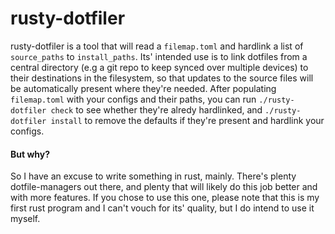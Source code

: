 # rusty-dotfiler
rusty-dotfiler is a tool that will read a `filemap.toml` and hardlink a list of `source_paths` to `install_paths`.
Its' intended use is to link dotfiles from a central directory (e.g a git repo to keep synced over multiple devices) to their destinations in the filesystem, so that updates to the source files will be automatically present where they're needed.
After populating `filemap.toml` with your configs and their paths, you can run `./rusty-dotfiler check` to see whether they're alredy hardlinked, and `./rusty-dotfiler install` to remove the defaults if they're present and hardlink your configs.


#### But why?

So I have an excuse to write something in rust, mainly. There's plenty dotfile-managers out there, and plenty that will likely do this job better and with more features. 
If you chose to use this one, please note that this is my first rust program and I can't vouch for its' quality, but I do intend to use it myself.